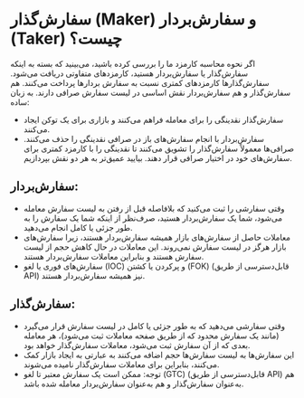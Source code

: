 # سفارش‌گذار (Maker) و سفارش‌بردار (Taker) چیست؟

اگر نحوه محاسبه کارمزد ما را بررسی کرده باشید، می‌بینید که بسته به اینکه سفارش‌گذار یا سفارش‌بردار هستید، کارمزدهای متفاوتی دریافت می‌شود. سفارش‌گذارها کارمزدهای کمتری نسبت به سفارش بردارها پرداخت می‌کنند. هم سفارش‌گذار و هم سفارش‌بردار نقش اساسی در لیست سفارش صرافی دارند.
به زبان ساده:

-	سفارش‌گذار نقدینگی را برای معامله فراهم می‌کنند و بازاری برای یک توکن ایجاد می‌کنند.
-	سفارش‌بردار با انجام سفارش‌های باز در صرافی نقدینگی را حذف می‌کنند.
صرافی‌ها معمولاً سفارش‌گذار را تشویق می‌کنند تا نقدینگی را با کارمزد کمتری برای سفارش‌های خود در اختیار صرافی قرار دهند. بیایید عمیق‌تر به هر دو نقش بپردازیم.

## سفارش‌بردار:

-	وقتی سفارشی را ثبت می‌کنید که بلافاصله قبل از رفتن به لیست سفارش معامله می‌شود، شما یک سفارش‌بردار هستید، صرف‌نظر از اینکه شما یک سفارش را به طور جزئی یا کامل انجام می‌دهید.
-	معاملات حاصل از سفارش‌های بازار همیشه سفارش‌بردار هستند، زیرا سفارش‌های بازار هرگز در لیست سفارش نمی‌روند. این معاملات در حال کاهش حجم از لیست سفارش هستند و بنابراین معاملات سفارش‌بردار هستند.
-	سفارش‌های فوری یا لغو (IOC) و پرکردن یا کشتن (FOK) (قابل‌دسترسی از طریق API) نیز همیشه سفارش‌بردار هستند.

## سفارش‌گذار:

-	وقتی سفارشی می‌دهید که به طور جزئی یا کامل در لیست سفارش قرار می‌گیرد (مانند یک سفارش محدود که از طریق صفحه معاملات ثبت می‌شود)، هر معامله بعدی که از آن سفارش ثبت می‌شود، معاملات سفارش‌گذار خواهد بود.
-	این سفارش‌ها به لیست سفارش‌ها حجم اضافه می‌کنند به عبارتی به ایجاد بازار کمک می‌کنند، بنابراین برای معاملات سفارش‌گذار نامیده می‌شوند.
-	توجه: ممکن است یک سفارش معتبر تا لغو (GTC) (قابل‌دسترسی از طریق API) هم به‌عنوان سفارش‌گذار و هم به‌عنوان سفارش‌بردار معامله شده باشد.